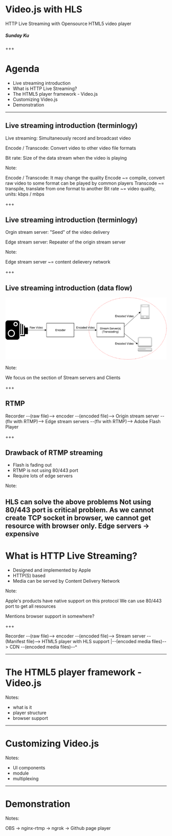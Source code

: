 # Video.js with HLS

HTTP Live Streaming with Opensource HTML5 video player

##### Sunday Ku

+++

# Agenda

- Live streaming introduction
- What is HTTP Live Streaming?
- The HTML5 player framework - Video.js
- Customizing Video.js
- Demonstration

---

## Live streaming introduction (terminlogy)

Live streaming: Simultaneously record and broadcast video

Encode / Transcode: Convert video to other video file formats

Bit rate: Size of the data stream when the video is playing

Note:

Encode / Transcode: It may change the quality
Encode ~= compile, convert raw video to some format can be played by common players
Transcode ~= transpile, translate from one format to another
Bit rate ~= video quality, units: kbps / mbps

+++

## Live streaming introduction (terminlogy)

Orgin stream server: "Seed" of the video delivery

Edge stream server: Repeater of the origin stream server

Note:

Edge stream server ~= content delievery network

+++

## Live streaming introduction (data flow)

![General streaming data flow](images/Live-Streaming-Data-Flow.png "General streaming data flow")

Note:

We focus on the section of Stream servers and Clients

+++

## RTMP

Recorder --(raw file)--> encoder --(encoded file)--> Origin stream server --(flv with RTMP)--> Edge stream servers --(flv with RTMP)--> Adobe Flash Player

+++

## Drawback of RTMP streaming

- Flash is fading out
- RTMP is not using 80/443 port
- Require lots of edge servers

Note:

HLS can solve the above problems
Not using 80/443 port is critical problem. As we cannot create TCP socket in browser, we cannot get resource with browser only.
Edge servers -> expensive
---

# What is HTTP Live Streaming?

- Designed and implemented by Apple
- HTTP(S) based
- Media can be served by Content Delivery Network

Note:

Apple's products have native support on this protocol
We can use 80/443 port to get all resources

Mentions browser support in somewhere?

+++

Recorder --(raw file)--> encoder --(encoded file)--> Stream server --(Manifest file)--> HTML5 player with HLS support
                                                       |--(encoded media files)--> CDN --(encoded media files)--^

---

# The HTML5 player framework - Video.js

Notes:

- what is it
- player structure
- browser support

---

# Customizing Video.js

Notes:

- UI components
- module
- multiplexing

---

# Demonstration

Notes:

OBS -> nginx-rtmp -> ngrok -> Github page player